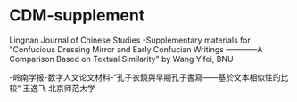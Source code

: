 # CDM-supplement
Lingnan Journal of Chinese Studies -Supplementary materials for "Confucious Dressing Mirror and Early Confucian Writings ————A Comparison Based on Textual Similarity" by Wang Yifei, BNU

-岭南学报-数字人文论文材料-“孔子衣鏡與早期孔子書寫——基於文本相似性的比较“ 王逸飞 北京师范大学
